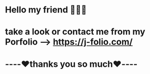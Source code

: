 
# Hello my friend 🙌🙌🙌

# take a look or contact me from my Porfolio --> https://j-folio.com/

# ----❤️thanks you so much❤️----
